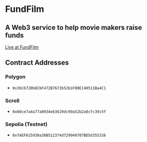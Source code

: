 # FundFilm

## A Web3 service to help movie makers raise funds

[Live at FundFilm](https://fundfilm.xyz/)

## Contract Addresses

### Polygon

- `0x3bC6720b8CbF472B7672b52b1F00E140511Ba4C1`

### Scroll

- `0x60ce7a4a77a0034eb3629dc99a52b2a8cfc39c5f`

### Sepolia (Testnet)

- `0xfAEF615930a30B512374d729949707BD5d355326`
